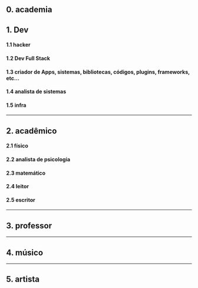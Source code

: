 ## 0. academia 
## 1. Dev
#### 1.1 hacker
#### 1.2 Dev Full Stack 
#### 1.3 criador de Apps, sistemas, bibliotecas, códigos, plugins, frameworks, etc...

#### 1.4 analista de sistemas 

#### 1.5 infra
****
## 2. acadêmico 
#### 2.1 físico 
#### 2.2 analista de psicologia 
#### 2.3 matemático
#### 2.4 leitor 
#### 2.5 escritor
****
## 3. professor 
****
## 4. músico 
****
## 5. artista 
